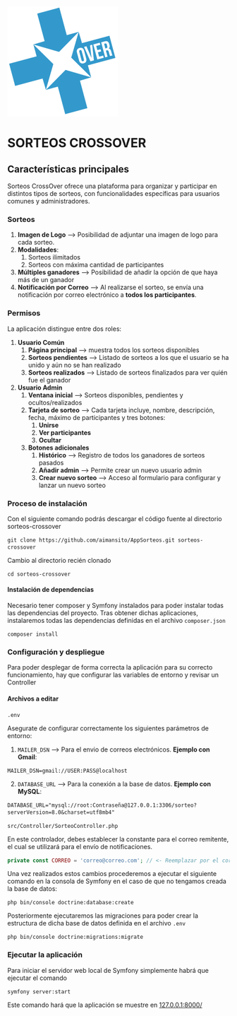 ![logo](./public/images/logo.png)
# SORTEOS CROSSOVER

## Características principales

Sorteos CrossOver ofrece una plataforma para organizar y participar en distintos tipos de sorteos, con funcionalidades específicas para usuarios comunes y administradores.

### Sorteos

1. **Imagen de Logo** --> Posibilidad de adjuntar una imagen de logo para cada sorteo.
2. **Modalidades**: 
   1. Sorteos ilimitados
   2. Sorteos con máxima cantidad de participantes
3. **Múltiples ganadores** --> Posibilidad de añadir la opción de que haya más de un ganador
4. **Notificación por Correo** --> Al realizarse el sorteo, se envía una notificación por correo electrónico a **todos los participantes**.

### Permisos

La aplicación distingue entre dos roles:
1. **Usuario Común**
   1. **Página principal** --> muestra todos los sorteos disponibles
   2. **Sorteos pendientes** --> Listado de sorteos a los que el usuario se ha unido y aún no se han realizado
   3. **Sorteos realizados** --> Listado de sorteos finalizados para ver quién fue el ganador
2. **Usuario Admin**
   1. **Ventana inicial** --> Sorteos disponibles, pendientes y ocultos/realizados
   2. **Tarjeta de sorteo** --> Cada tarjeta incluye, nombre, descripción, fecha, máximo de participantes y tres botones:
      1. **Unirse**
      2. **Ver participantes**
      3. **Ocultar**
   3. **Botones adicionales**
      1. **Histórico** --> Registro de todos los ganadores de sorteos pasados
      2. **Añadir admin** --> Permite crear un nuevo usuario admin
      3. **Crear nuevo sorteo** --> Acceso al formulario para configurar y lanzar un nuevo sorteo

### Proceso de instalación

Con el siguiente comando podrás descargar el código fuente al directorio sorteos-crossover 

``` 
git clone https://github.com/aimansito/AppSorteos.git sorteos-crossover 
```

Cambio al directorio recién clonado

```
cd sorteos-crossover
```

#### Instalación de dependencias

Necesario tener composer y Symfony instalados para poder instalar todas las dependencias del proyecto. Tras obtener dichas aplicaciones, instalaremos todas las dependencias definidas en el archivo `composer.json`

```
composer install
```

### Configuración y despliegue

Para poder desplegar de forma correcta la aplicación para su correcto funcionamiento, hay que configurar las variables de entorno y revisar un Controller

#### Archivos a editar

`.env`

Asegurate de configurar correctamente los siguientes parámetros de entorno:
1. `MAILER_DSN` --> Para el envio de correos electrónicos. **Ejemplo con Gmail**:
```code
MAILER_DSN=gmail://USER:PASS@localhost
```
2. `DATABASE_URL` --> Para la conexión a la base de datos. **Ejemplo con MySQL**:
```code
DATABASE_URL="mysql://root:Contraseña@127.0.0.1:3306/sorteo?serverVersion=8.0&charset=utf8mb4"
```

`src/Controller/SorteoController.php`

En este controlador, debes establecer la constante para el correo remitente, el cual se utilizará para el envío de notificaciones.

```php
private const CORREO = 'correo@correo.com'; // <- Reemplazar por el correo real
```

Una vez realizados estos cambios procederemos a ejecutar el siguiente comando en la consola de Symfony en el caso de que no tengamos creada la base de datos:

```
php bin/console doctrine:database:create
```

Posteriormente ejecutaremos las migraciones para poder crear la estructura de dicha base de datos definida en el archivo `.env`

```
php bin/console doctrine:migrations:migrate
```

### Ejecutar la aplicación

Para iniciar el servidor web local de Symfony simplemente habrá que ejecutar el comando 

```
symfony server:start
```

Este comando hará que la aplicación se muestre en [127.0.0.1:8000/](127.0.0.1:8000/)